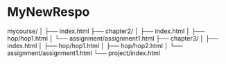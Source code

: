 # MyNewRespo

mycourse/
│
├── index.html
├── chapter2/
│   ├── index.html
│   ├── hop/hop1.html
│   └── assignment/assignment1.html
├── chapter3/
│   ├── index.html
│   ├── hop/hop1.html
│   ├── hop/hop2.html
│   └── assignment/assignment1.html
└── project/index.html
